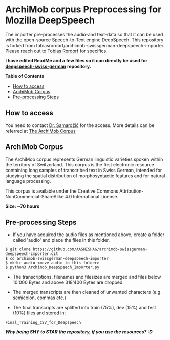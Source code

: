 # ArchiMob corpus Preprocessing for Mozilla DeepSpeech

 <p> The importer pre-processes the audio-and text-data so that it can be used with the open-source Speech-to-Text engine DeepSpeech. This repository is forked from tobiasrordorf/archimob-swissgerman-deepspeech-importer. Please reach out to <a href='https://www.linkedin.com/in/tobiasrordorf'>Tobias Rordorf</a> for specifics.

**I have edited ReadMe and a few files so it can directly be used for <a href='https://github.com/AASHISHAG/deepspeech-swiss-german'>deepspeech-swiss-german</a> repository.**  </p>

**Table of Contents**

- [How to access](#How_to_access)
- [ArchiMob Corpus](#ArchiMob_Corpus)
- [Pre-processing Steps](#Pre-processing_Steps)

## How to access
<p> You need to contact <a href='https://github.com/AASHISHAG/deepspeech-swiss-german'>Dr. Samardžić</a> for the access. More details can be referred at <a href='https://www.spur.uzh.ch/en/departments/research/textgroup/ArchiMob.html'>The ArchiMob Corpus</a>
  
## ArchiMob Corpus
<p> The ArchiMob corpus represents German linguistic varieties spoken within the territory of Switzerland. This corpus is the first electronic resource containing long samples of transcribed text in Swiss German, intended for studying the spatial distribution of morphosyntactic features and for natural language processing. </p>

This corpus is available under the Creative Commons Attribution-NonCommercial-ShareAlike 4.0 International License.

**Size: ~70 hours**

## Pre-processing Steps

- If you have acquired the audio files as mentioned above, create a folder called 'audio' and place the files in this folder. 
```
$ git clone https://github.com/AASHISHAG/archimob-swissgerman-deepspeech-importer.git
$ cd archimob-swissgerman-deepspeech-importer
$ mkdir audio <move audio to this folder>
$ python3 Archimob_DeepSpeech_Importer.py
```

- The transcriptions, filenames and filesizes are merged and files below 10'000 Bytes and above 318'400 Bytes are dropped.
- The merged transcripts are then cleaned of unwanted characters (e.g. semicolon, commas etc.)

- The final transcripts are splitted into train (75%), dev (15%) and test (10%) files and stored in:
```
Final_Training_CSV_for_Deepspeech
```

 _**Why being SHY to STAR the repository, if you use the resources? :D**_
 




